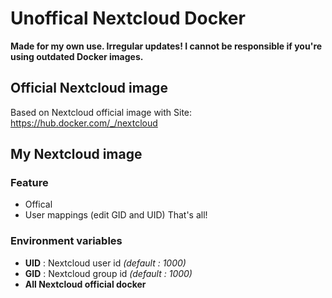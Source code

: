# Unoffical Nextcloud Docker

**Made for my own use. Irregular updates! I cannot be responsible if you're using outdated Docker images.**	

## Official Nextcloud image
Based on Nextcloud official image with 
Site: https://hub.docker.com/_/nextcloud

## My Nextcloud image

### Feature
- Offical
- User mappings (edit GID and UID)
That's all!

### Environment variables
- **UID** : Nextcloud user id *(default : 1000)*
- **GID** : Nextcloud group id *(default : 1000)*
- **All Nextcloud official docker**
